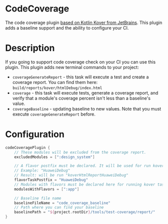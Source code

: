 # CodeCoverage
The code coverage plugin [based on Kotlin Kover from JetBrains](/Users/roman.aimaletdinov/AndroidStudioProjects/CodeCoverage/README.md). This plugin adds a baseline support and the ability to configure your CI.

# Description
If you going to support code coverage check on your CI you can use this plugin.
This plugin adds new terminal commands to your project:

- `coverageGenerateReport` - this task will execute a test and create a coverage report.
  You can find them here: `build/reports/kover/htmlDebug/index.html`
- `coverage` - this task will execute tests, generate a coverage report, and
  verify that a module's coverage percent isn't less than a baseline's value.
- `coverageBaseline` - updating baseline to new values. Note that you must execute `coverageGenerateReport` before.

# Configuration
```groovy
codeCoveragePlugin {
    // These modules will be excluded from the coverage report.
    excludedModules = [":design_system"]

    // A flavor postfix must be declared. It will be used for run kover tasks
    // Example: "HuaweiDebug"
    // Result: will be run "koverHtmlReportHuaweiDebug"
    flavorTaskPostfix = "HuaweiDebug"
    // Modules with flavors must be declared here for running kover tasks with the right command.
    modulesWithFlavors = [":app"]

    // Baseline file name
    baselineFileName = "code_coverage_baseline"
    // Path where you can find your baseline
    baselinePath = "${project.rootDir}/tools/test-coverage/report/"
}
```
